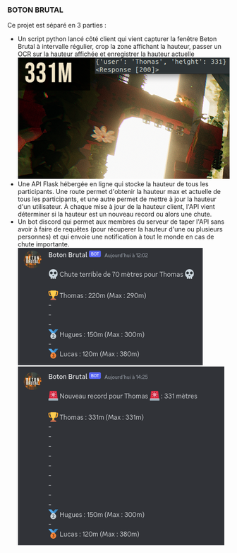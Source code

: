 ### BOTON BRUTAL

Ce projet est séparé en 3 parties :  

- Un script python lancé côté client qui vient capturer la fenêtre Beton Brutal à intervalle régulier, crop la zone affichant la hauteur, passer un OCR sur la hauteur affichée et enregistrer la hauteur actuelle   
![OCR](img-readme/ocr.png)
- Une API Flask hébergée en ligne qui stocke la hauteur de tous les participants. Une route permet d'obtenir la hauteur max et actuelle de tous les participants, et une autre permet de mettre à jour la hauteur d'un utilisateur. À chaque mise à jour de la hauteur client, l'API vient déterminer si la hauteur est un nouveau record ou alors une chute.     
- Un bot discord qui permet aux membres du serveur de taper l'API sans avoir à faire de requêtes (pour récuperer la hauteur d'une ou plusieurs personnes) et qui envoie une notification à tout le monde en cas de chute importante.   
![Chute](img-readme/fall.png)
![Record](img-readme/update.png)

